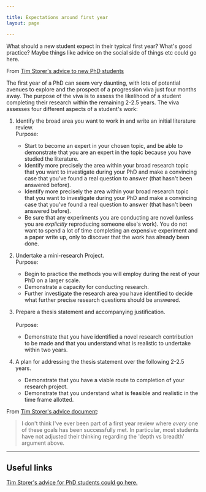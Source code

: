 ```yaml
---

title: Expectations around first year
layout: page

---
```


What should a new student expect in their typical first year? What's good practice? Maybe things like advice on the social side of things etc could go here.

<span class="marginnote">From [Tim Storer's advice to new PhD students](https://unofficial-glasgow-phd.github.io/unofficial-advice://github.com/twsswt/glasgow_socs_phd_bootstrap)</span>

The first year of a PhD can seem very daunting, with lots of potential avenues to explore and the prospect of a
progression viva just four months away.  The purpose of the viva is to assess the likelihood of a student completing
their research within the remaining 2-2.5 years. The viva assesses four different aspects of a student's work:

1. Identify the broad area you want to work in and write an initial literature review.
   <br/>
   Purpose:

    * Start to become an expert in your chosen topic, and be able to demonstrate that you are an expert in the topic
   	  because you have studied the literature.
    * Identify more precisely the area within your broad research topic that you want to investigate during your PhD and
 	  make a convincing case that you've found a real question to answer (that hasn't been answered before).
    * Identify more precisely the area within your broad research topic that you want to investigate during your PhD and
      make a convincing case that you've found a real question to answer (that hasn't been answered before).
    * Be sure that any experiments you are conducting are novel (unless you are *explicitly* reproducing someone else's
      work).  You do not want to spend a lot of time completing an expensive experiment and a paper write up, only to
      discover that the work has already been done.
 
2. Undertake a mini-research Project.
   <br/>
   Purpose:

    * Begin to practice the methods you will employ during the rest of your PhD on a larger scale.
    * Demonstrate a capacity for conducting research.
    * Further investigate the research area you have identified to decide what further precise research questions should
      be answered.

3. Prepare a thesis statement and accompanying justification.
   <br/>  
   Purpose:
   
    * Demonstrate that you have identified a novel research contribution to be made and that you understand what is
      realistic to undertake within two years.
 
4. A plan for addressing the thesis statement over the following 2-2.5 years.
   <br/>

    * Demonstrate that you have a viable route to completion of your research project.
    * Demonstrate that you understand what is feasible and realistic in the time frame allotted.

From [Tim Storer's advice document](https://github.com/twsswt/glasgow_socs_phd_bootstrap/blob/master/README.md):

> I don't think I've ever been part of a first year review where *every* one of these goals has been successfully met.  In
> particular, most students have not adjusted their thinking regarding the 'depth vs breadth' argument above.

---

## Useful links

[Tim Storer's advice for PhD students could go here.](https://github.com/twsswt/glasgow_socs_phd_bootstrap) <!--What else is useful?-->
